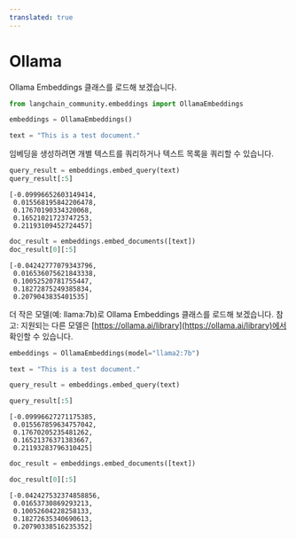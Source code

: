 ```yaml
---
translated: true
---
```


# Ollama

Ollama Embeddings 클래스를 로드해 보겠습니다.

```python
from langchain_community.embeddings import OllamaEmbeddings
```

```python
embeddings = OllamaEmbeddings()
```

```python
text = "This is a test document."
```

임베딩을 생성하려면 개별 텍스트를 쿼리하거나 텍스트 목록을 쿼리할 수 있습니다.

```python
query_result = embeddings.embed_query(text)
query_result[:5]
```

```output
[-0.09996652603149414,
 0.015568195842206478,
 0.17670190334320068,
 0.16521021723747253,
 0.21193109452724457]
```

```python
doc_result = embeddings.embed_documents([text])
doc_result[0][:5]
```

```output
[-0.04242777079343796,
 0.016536075621843338,
 0.10052520781755447,
 0.18272875249385834,
 0.2079043835401535]
```

더 작은 모델(예: llama:7b)로 Ollama Embeddings 클래스를 로드해 보겠습니다. 참고: 지원되는 다른 모델은 [https://ollama.ai/library](https://ollama.ai/library)에서 확인할 수 있습니다.

```python
embeddings = OllamaEmbeddings(model="llama2:7b")
```

```python
text = "This is a test document."
```

```python
query_result = embeddings.embed_query(text)
```

```python
query_result[:5]
```

```output
[-0.09996627271175385,
 0.015567859634757042,
 0.17670205235481262,
 0.16521376371383667,
 0.21193283796310425]
```

```python
doc_result = embeddings.embed_documents([text])
```

```python
doc_result[0][:5]
```

```output
[-0.042427532374858856,
 0.01653730869293213,
 0.10052604228258133,
 0.18272635340690613,
 0.20790338516235352]
```
